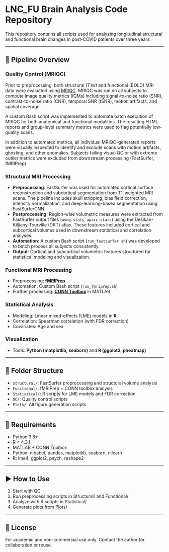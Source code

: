 # LNC_FU Brain Analysis Code Repository

This repository contains all scripts used for analyzing longitudinal structural and functional brain changes in post-COVID patients over three years.

---

## 🔁 Pipeline Overview

### Quality Control (MRIQC)

Prior to preprocessing, both structural (T1w) and functional (BOLD) MRI data were evaluated using [MRIQC](https://mriqc.readthedocs.io/). MRIQC was run on all subjects to compute image quality metrics (IQMs) including signal-to-noise ratio (SNR), contrast-to-noise ratio (CNR), temporal SNR (tSNR), motion artifacts, and spatial coverage.

A custom Bash script was implemented to automate batch execution of MRIQC for both anatomical and functional modalities. The resulting HTML reports and group-level summary metrics were used to flag potentially low-quality scans.

In addition to automated metrics, all individual MRIQC-generated reports were visually inspected to identify and exclude scans with motion artifacts, ghosting, and other anomalies. Subjects failing visual QC or with extreme outlier metrics were excluded from downstream processing (FastSurfer, fMRIPrep).

### Structural MRI Processing

- **Preprocessing**: FastSurfer was used for automated cortical surface reconstruction and subcortical segmentation from T1-weighted MRI scans. The pipeline includes skull stripping, bias field correction, intensity normalization, and deep-learning-based segmentation using FastSurferCNN.
- **Postprocessing**: Region-wise volumetric measures were extracted from FastSurfer output files (`aseg.stats`, `aparc.stats`) using the Desikan-Killiany-Tourville (DKT) atlas. These features included cortical and subcortical volumes used in downstream statistical and correlation analyses.
- **Automation**: A custom Bash script (`run_fastsurfer.sh`) was developed to batch process all subjects consistently.
- **Output**: Cortical and subcortical volumetric features structured for statistical modeling and visualization.


### Functional MRI Processing
- Preprocessing: [**fMRIPrep**](https://fmriprep.org/)
- Automation: Custom Bash script (`run_fmriprep.sh`)
- Further processing: [**CONN Toolbox**](https://web.conn-toolbox.org/) in MATLAB

### Statistical Analysis
- Modeling: Linear mixed-effects (LME) models in **R**
- Correlation: Spearman correlation (with FDR correction)
- Covariates: Age and sex

### Visualization
- Tools: **Python (matplotlib, seaborn)** and **R (ggplot2, pheatmap)**

---

## 📁 Folder Structure

- `Structural/`: FastSurfer preprocessing and structural volume analysis
- `Functional/`: fMRIPrep + CONN toolbox analysis
- `Statistical/`: R scripts for LME models and FDR correction
- `QC/`: Quality control scripts
- `Plots/`: All figure generation scripts

---

## 🧰 Requirements

- Python 3.8+
- R ≥ 4.3.1
- MATLAB + CONN Toolbox
- Python: nibabel, pandas, matplotlib, seaborn, nilearn
- R: lme4, ggplot2, psych, reshape2

---

## ▶️ How to Use

1. Start with QC
2. Run preprocessing scripts in Structural/ and Functional/
3. Analyze with R scripts in Statistical/
4. Generate plots from Plots/

---

## 📝 License

For academic and non-commercial use only. Contact the author for collaboration or reuse.


